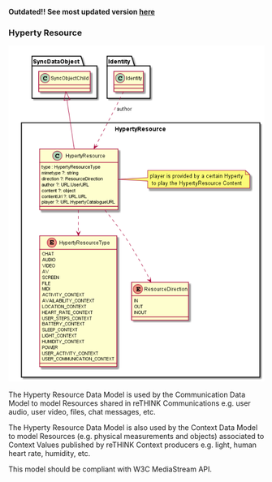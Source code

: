
**Outdated!! See most updated version [here](../core/hyperty-resource)**

### Hyperty Resource

![Hyperty Resource Data Object Model](Hyperty-Resource-Data-Object-Model.png)

The Hyperty Resource Data Model is used by the Communication Data Model to model Resources shared in reTHINK Communications e.g. user audio, user video, files, chat messages, etc.

The Hyperty Resource Data Model is also used by the Context Data Model to model Resources (e.g. physical measurements and objects) associated to Context Values published by reTHINK Context producers e.g. light, human heart rate, humidity, etc.

This model should be compliant with W3C MediaStream API.
